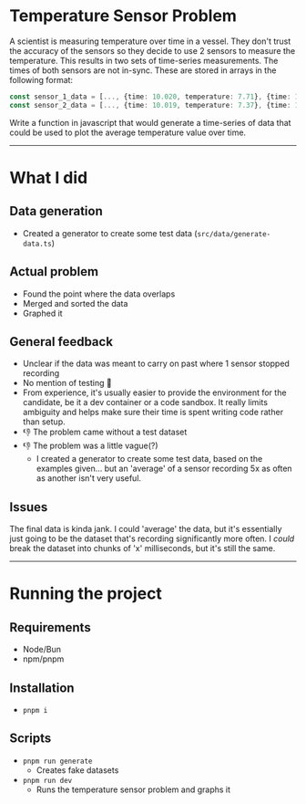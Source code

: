 # Temperature Sensor Problem

A scientist is measuring temperature over time in a vessel. They don't trust the accuracy of the sensors so they decide to use 2 sensors to measure the temperature. This results in two sets of time-series measurements. The times of both sensors are not in-sync. These are stored in arrays in the following format:

```ts
const sensor_1_data = [..., {time: 10.020, temperature: 7.71}, {time: 10.070, temperature: 7.9}, ...];
const sensor_2_data = [..., {time: 10.019, temperature: 7.37}, {time: 10.029, temperature: 7.4}, ...];
```

Write a function in javascript that would generate a time-series of data that could be used to plot the average temperature value over time.

---

# What I did
## Data generation
- Created a generator to create some test data (`src/data/generate-data.ts`)

## Actual problem
- Found the point where the data overlaps
- Merged and sorted the data
- Graphed it

## General feedback
- Unclear if the data was meant to carry on past where 1 sensor stopped recording
- No mention of testing 🤷
- From experience, it's usually easier to provide the environment for the candidate, be it a dev container or a code sandbox. It really limits ambiguity and helps make sure their time is spent writing code rather than setup.
- 👎 The problem came without a test dataset
- 👎 The problem was a little vague(?)
    - I created a generator to create some test data, based on the examples given... but an 'average' of a sensor recording 5x as often as another isn't very useful.

## Issues
The final data is kinda jank. I could 'average' the data, but it's essentially just going to be the dataset that's recording significantly more often. I _could_ break the dataset into chunks of 'x' milliseconds, but it's still the same.

--- 

# Running the project

## Requirements
- Node/Bun
- npm/pnpm

## Installation
- `pnpm i`

## Scripts
- `pnpm run generate`
    - Creates fake datasets
- `pnpm run dev`
    - Runs the temperature sensor problem and graphs it
